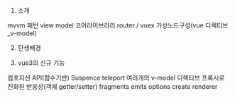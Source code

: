 1. 소개

mvvm 패턴
view model 코어라이브라리
router / vuex
가상노드구성(vue 디렉티브_v-model)

2. 탄생배경

3. vue3의 신규 기능

컴포지션 API(함수기반)
Suspence
teleport
여러개의 v-model 디렉티브
프록시로 진화된 반응성(객체 getter/setter)
fragments
emits options
create renderer
